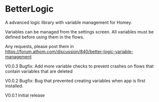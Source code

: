 # BetterLogic
A advanced logic library with variable management for Homey.

Variables can be managed from the settings screen. All variables must be defined before using them in the flows.

Any requests, please post them in https://forum.athom.com/discussion/840/better-logic-variable-management

V0.0.3
Bugfix: Add more variable checks to prevent crashes on flows that contain variables that are deleted

V0.0.2
Bugfix: Bug that prevented creating variables when app is first installed. 

V0.0.1
Initial release